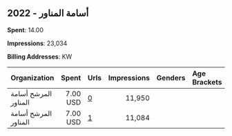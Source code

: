 ## 2022 - أسامة المناور 
**Spent**: 14.00

**Impressions**: 23,034

**Billing Addresses**: KW

|Organization|Spent|Urls|Impressions|Genders|Age Brackets|Country Codes|
|:---|---:|:---|---:|:---|:---|:---|
|المرشح أسامة المناور|7.00 USD|[0](https://www.snap.com/political-ads/asset/685f5ff57a1254867ca7052ddfc08e47b46743d01a6280d982c67970c127ddeb?mediaType=mp4)|11,950|||kuwait|
|المرشح أسامة المناور|7.00 USD|[1](https://www.snap.com/political-ads/asset/685f5ff57a1254867ca7052ddfc08e47b46743d01a6280d982c67970c127ddeb?mediaType=mp4)|11,084|||kuwait|
